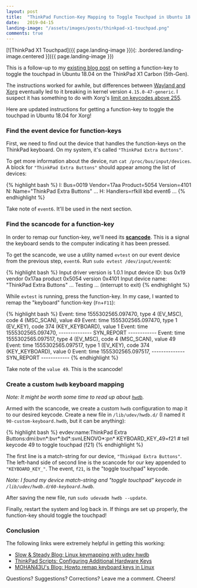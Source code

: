 ```yaml
---
layout: post
title:  "ThinkPad Function-Key Mapping to Toggle Touchpad in Ubuntu 18.04 (Xorg Edition)"
date:   2019-04-15
landing-image: "/assets/images/posts/thinkpad-x1-touchpad.png"
comments: true
---
```


[![ThinkPad X1 Touchpad]({{ page.landing-image }}){: .bordered.landing-image.centered }]({{ page.landing-image }})

This is a follow-up to my [existing blog post](/2019/01/17/thinkpad-function-key-mapping-toggle-touchpad-ubuntu-1804.html) on setting a function-key to toggle the touchpad in Ubuntu 18.04 on the ThinkPad X1 Carbon (5th-Gen).

The instructions worked for awhile, but differences between [Wayland and Xorg](https://www.omgubuntu.co.uk/2018/01/xorg-will-default-display-server-ubuntu-18-04-lts) eventually led to it breaking in kernel version `4.15.0-47-generic`. I suspect it has something to do with Xorg's [limit on keycodes above 255](https://www.x.org/releases/X11R7.7/doc/xproto/x11protocol.html#Keyboards).

Here are updated instructions for getting a function-key to toggle the touchpad in Ubuntu 18.04 for Xorg!

### Find the event device for function-keys

First, we need to find out the device that handles the function-keys on the ThinkPad keyboard. On my system, it's called `"ThinkPad Extra Buttons"`.

To get more information about the device, run `cat /proc/bus/input/devices`. A block for `"ThinkPad Extra Buttons"` should appear among the list of devices:

{% highlight bash %}
I: Bus=0019 Vendor=17aa Product=5054 Version=4101
N: Name="ThinkPad Extra Buttons"
...
H: Handlers=rfkill kbd event6
...
{% endhighlight %}

Take note of `event6`. It'll be used in the next section.

### Find the scancode for a function-key

In order to remap our function-key, we'll need its [**scancode**](https://en.wikipedia.org/wiki/Scancode). This is a signal the keyboard sends to the computer indicating it has been pressed.

To get the scancode, we use a utility named `evtest` on our event device from the previous step, `event6`. Run `sudo evtest /dev/input/event6`:

{% highlight bash %}
Input driver version is 1.0.1
Input device ID: bus 0x19 vendor 0x17aa product 0x5054 version 0x4101
Input device name: "ThinkPad Extra Buttons"
...
Testing ... (interrupt to exit)
{% endhighlight %}

While `evtest` is running, press the function-key. In my case, I wanted to remap the "keyboard" function-key (`Fn`+`F11`):

{% highlight bash %}
Event: time 1555302565.097470, type 4 (EV_MSC), code 4 (MSC_SCAN), value 49
Event: time 1555302565.097470, type 1 (EV_KEY), code 374 (KEY_KEYBOARD), value 1
Event: time 1555302565.097470, -------------- SYN_REPORT ------------
Event: time 1555302565.097517, type 4 (EV_MSC), code 4 (MSC_SCAN), value 49
Event: time 1555302565.097517, type 1 (EV_KEY), code 374 (KEY_KEYBOARD), value 0
Event: time 1555302565.097517, -------------- SYN_REPORT ------------
{% endhighlight %}

Take note of the `value 49`. This is the scancode!

### Create a custom `hwdb` keyboard mapping

_Note: It might be worth some time to read up about [`hwdb`](https://www.freedesktop.org/software/systemd/man/hwdb.html)._

Armed with the scancode, we create a custom `hwdb` configuration to map it to our desired keycode. Create a new file in `/lib/udev/hwdb.d/` (I named it `90-custom-keyboard.hwdb`, but it can be anything):

{% highlight bash %}
evdev:name:ThinkPad Extra Buttons:dmi:bvn*:bvr*:bd*:svnLENOVO*:pn*
 KEYBOARD_KEY_49=f21 # tell keycode 49 to toggle touchpad (f21)
{% endhighlight %}

The first line is a match-string for our device, `"Thinkpad Extra Buttons"`. The left-hand side of second line is the scancode for our key appended to `"KEYBOARD_KEY_"`. The event, `f21`, is the "toggle touchpad" keycode.

_Note: I found my device match-string and "toggle touchpad" keycode in `/lib/udev/hwdb.d/60-keyboard.hwdb`._

After saving the new file, run `sudo udevadm hwdb --update`.

Finally, restart the system and log back in. If things are set up properly, the function-key should toggle the touchpad!

### Conclusion

The following links were extremely helpful in getting this working:

* [Slow & Steady Blog: Linux keymapping with udev hwdb](https://yulistic.gitlab.io/2017/12/linux-keymapping-with-udev-hwdb/)
* [ThinkPad Scripts: Configuring Additional Hardware Keys](https://thinkpad-scripts.readthedocs.io/en/latest/guides/additional-keys.html)
* [MOHAN43U's Blog: Howto remap keyboard keys in Linux](https://mohan43u.wordpress.com/2017/05/29/howto-remap-keyboard-keys-in-linux/)

Questions? Suggestions? Corrections? Leave me a comment. Cheers!
